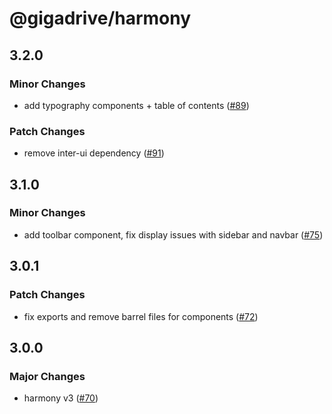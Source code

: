 # @gigadrive/harmony

## 3.2.0

### Minor Changes

- add typography components + table of contents ([#89](https://github.com/Gigadrive/sdk/pull/89))

### Patch Changes

- remove inter-ui dependency ([#91](https://github.com/Gigadrive/sdk/pull/91))

## 3.1.0

### Minor Changes

- add toolbar component, fix display issues with sidebar and navbar ([#75](https://github.com/Gigadrive/sdk/pull/75))

## 3.0.1

### Patch Changes

- fix exports and remove barrel files for components ([#72](https://github.com/Gigadrive/sdk/pull/72))

## 3.0.0

### Major Changes

- harmony v3 ([#70](https://github.com/Gigadrive/sdk/pull/70))
